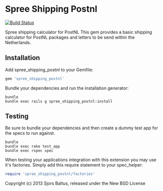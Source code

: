 Spree Shipping Postnl
===================
[![Build Status](https://travis-ci.org/xtr3me/spree_shipping_postnl.png)](https://travis-ci.org/xtr3me/spree_shipping_postnl)

Spree shipping calculator for PostNL
This gem provides a basic shipping calculator for PostNL packages and letters to be send within the Netherlands.

Installation
------------

Add spree_shipping_postnl to your Gemfile:

```ruby
gem 'spree_shipping_postnl'
```

Bundle your dependencies and run the installation generator:

```shell
bundle
bundle exec rails g spree_shipping_postnl:install
```

Testing
-------

Be sure to bundle your dependencies and then create a dummy test app for the specs to run against.

```shell
bundle
bundle exec rake test_app
bundle exec rspec spec
```

When testing your applications integration with this extension you may use it's factories.
Simply add this require statement to your spec_helper:

```ruby
require 'spree_shipping_postnl/factories'
```

Copyright (c) 2013 Sjors Baltus, released under the New BSD License
